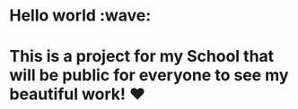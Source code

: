 
<h1>Hello world :wave: <h1/>

**This is a project for my School that will be public for everyone to see my beautiful work! :heart:**
